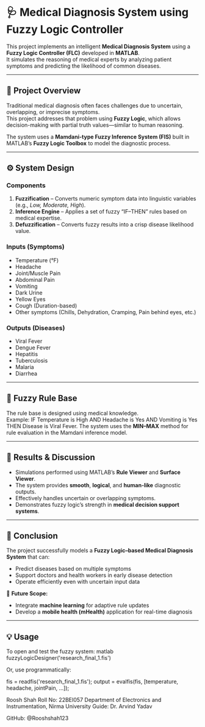 # 🩺 Medical Diagnosis System using Fuzzy Logic Controller

This project implements an intelligent **Medical Diagnosis System** using a **Fuzzy Logic Controller (FLC)** developed in **MATLAB**.  
It simulates the reasoning of medical experts by analyzing patient symptoms and predicting the likelihood of common diseases.

---

## 📘 Project Overview
Traditional medical diagnosis often faces challenges due to uncertain, overlapping, or imprecise symptoms.  
This project addresses that problem using **Fuzzy Logic**, which allows decision-making with partial truth values—similar to human reasoning.

The system uses a **Mamdani-type Fuzzy Inference System (FIS)** built in MATLAB’s **Fuzzy Logic Toolbox** to model the diagnostic process.

---

## ⚙️ System Design

### Components
1. **Fuzzification** – Converts numeric symptom data into linguistic variables (e.g., *Low, Moderate, High*).  
2. **Inference Engine** – Applies a set of fuzzy “IF–THEN” rules based on medical expertise.  
3. **Defuzzification** – Converts fuzzy results into a crisp disease likelihood value.

### Inputs (Symptoms)
- Temperature (°F)  
- Headache  
- Joint/Muscle Pain  
- Abdominal Pain  
- Vomiting  
- Dark Urine  
- Yellow Eyes  
- Cough (Duration-based)  
- Other symptoms (Chills, Dehydration, Cramping, Pain behind eyes, etc.)

### Outputs (Diseases)
- Viral Fever  
- Dengue Fever  
- Hepatitis  
- Tuberculosis  
- Malaria  
- Diarrhea  

---

## 🧠 Fuzzy Rule Base
The rule base is designed using medical knowledge.  
Example:
IF Temperature is High AND Headache is Yes AND Vomiting is Yes
THEN Disease is Viral Fever.
The system uses the **MIN–MAX** method for rule evaluation in the Mamdani inference model.

---

## 🧪 Results & Discussion
- Simulations performed using MATLAB’s **Rule Viewer** and **Surface Viewer**.  
- The system provides **smooth**, **logical**, and **human-like** diagnostic outputs.  
- Effectively handles uncertain or overlapping symptoms.  
- Demonstrates fuzzy logic’s strength in **medical decision support systems**.

---

## 🩻 Conclusion
The project successfully models a **Fuzzy Logic–based Medical Diagnosis System** that can:
- Predict diseases based on multiple symptoms  
- Support doctors and health workers in early disease detection  
- Operate efficiently even with uncertain input data  

🔮 **Future Scope:**
- Integrate **machine learning** for adaptive rule updates  
- Develop a **mobile health (mHealth)** application for real-time diagnosis

---

## 💡 Usage
To open and test the fuzzy system:
matlab
fuzzyLogicDesigner('research_final_1.fis')

Or, use programmatically:

fis = readfis('research_final_1.fis');
output = evalfis(fis, [temperature, headache, jointPain, ...]);

Roosh Shah
Roll No: 22BEI057
Department of Electronics and Instrumentation, Nirma University
Guide: Dr. Arvind Yadav

GitHub: @Rooshshah123

